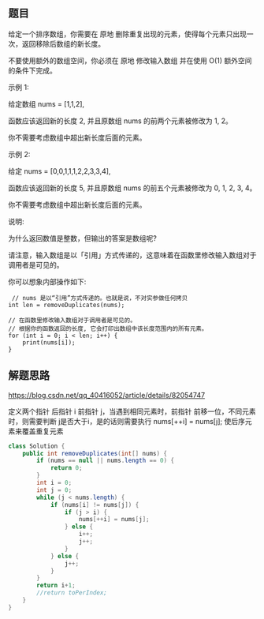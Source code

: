 ## 题目

给定一个排序数组，你需要在 原地 删除重复出现的元素，使得每个元素只出现一次，返回移除后数组的新长度。 

 不要使用额外的数组空间，你必须在 原地 修改输入数组 并在使用 O(1) 额外空间的条件下完成。 



 示例 1: 

 给定数组 nums = [1,1,2], 

函数应该返回新的长度 2, 并且原数组 nums 的前两个元素被修改为 1, 2。 

你不需要考虑数组中超出新长度后面的元素。 

 示例 2: 

 给定 nums = [0,0,1,1,1,2,2,3,3,4],

函数应该返回新的长度 5, 并且原数组 nums 的前五个元素被修改为 0, 1, 2, 3, 4。

你不需要考虑数组中超出新长度后面的元素。




 说明: 

 为什么返回数值是整数，但输出的答案是数组呢? 

 请注意，输入数组是以「引用」方式传递的，这意味着在函数里修改输入数组对于调用者是可见的。 

 你可以想象内部操作如下: 

```
 // nums 是以“引用”方式传递的。也就是说，不对实参做任何拷贝
int len = removeDuplicates(nums);

// 在函数里修改输入数组对于调用者是可见的。
// 根据你的函数返回的长度, 它会打印出数组中该长度范围内的所有元素。
for (int i = 0; i < len; i++) {
    print(nums[i]);
}
```

## 解题思路

https://blog.csdn.net/qq_40416052/article/details/82054747

定义两个指针 后指针 i 前指针 j，当遇到相同元素时，前指针 前移一位，不同元素时，则需要判断 j是否大于i，是的话则需要执行 nums[++i] = nums[j];
使后序元素来覆盖重复元素

```java
class Solution {
    public int removeDuplicates(int[] nums) {
        if (nums == null || nums.length == 0) {
            return 0;
        }
        int i = 0;
        int j = 0;
        while (j < nums.length) {
            if (nums[i] != nums[j]) {
                if (j > i) {
                    nums[++i] = nums[j];
                } else {
                    i++;
                    j++;
                }
            } else {
                j++;
            }
        }
        return i+1;
        //return toPerIndex;
    }
}
```